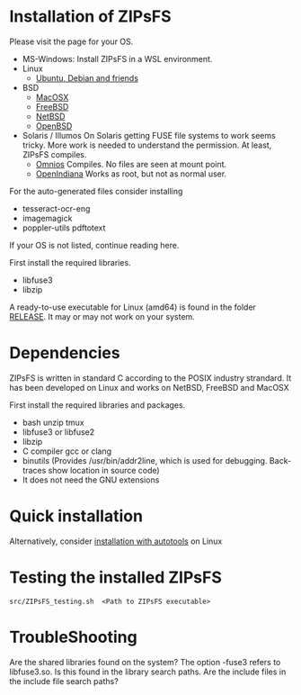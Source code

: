 # Installation of ZIPsFS


Please visit the page for your OS.

 - MS-Windows: Install ZIPsFS in a WSL environment.
 - Linux
   - [Ubuntu, Debian and friends](./INSTALL_Ubuntu.md)
 - BSD
   - [MacOSX](./INSTALL_MacOSX.md)
   - [FreeBSD](./INSTALL_FreeBSD.md)
   - [NetBSD](./INSTALL_NetBSD.md)
   - [OpenBSD](./INSTALL_OpenBSD.md)
 - Solaris / Illumos
   On  Solaris getting FUSE file systems to work seems tricky.
   More work is needed to understand the permission. At least, ZIPsFS compiles.
   - [Omnios](./INSTALL_Omnios.md) Compiles. No files are seen at mount point.
   - [OpenIndiana](./INSTALL_OpenIndiana.md)  Works as root, but not as normal user.

For the auto-generated files consider installing
  - tesseract-ocr-eng
  - imagemagick
  - poppler-utils pdftotext

If your OS is not listed, continue reading here.

First install the required libraries.

 - libfuse3
 - libzip

A ready-to-use executable for Linux (amd64) is found in the folder
[RELEASE](./RELEASE/). It may or may not work on your system.





# Dependencies

ZIPsFS is written in standard C according to the POSIX industry strandard.
It has been developed on Linux and works on NetBSD, FreeBSD and MacOSX

First install the required libraries and packages.

 - bash unzip tmux
 - libfuse3 or libfuse2
 - libzip
 - C compiler gcc or clang
 - binutils       (Provides /usr/bin/addr2line, which is used for debugging.  Back-traces show location in source code)
 - It does not need the GNU extensions






# Quick installation


Alternatively, consider  [installation with autotools](./INSTALL_autotools.md) on Linux

# Testing the installed ZIPsFS

    src/ZIPsFS_testing.sh  <Path to ZIPsFS executable>


# TroubleShooting


Are the shared libraries found on the system?
The option -fuse3 refers to libfuse3.so. Is this found in the library search paths.
Are the include files in the include file search paths?


